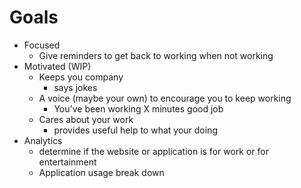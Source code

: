 # Goals



* Focused
  * Give reminders to get back to working when not working
* Motivated \(WIP\)
  * Keeps you company
    * says jokes
  * A voice \(maybe your own\) to encourage you to keep working
    * You've been working X minutes good job
  * Cares about your work
    * provides useful help to what your doing
* Analytics
  * determine if the website or application is for work or for entertainment
  * Application usage break down

